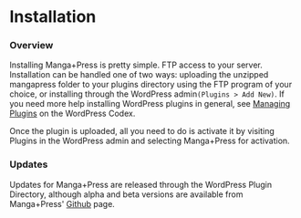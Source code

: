 # Installation

### Overview

Installing Manga+Press is pretty simple. FTP access to your server. Installation can be handled one of two ways: uploading the unzipped mangapress folder to your plugins directory using the FTP program of your choice, or installing through the WordPress admin`(Plugins > Add New)`. If you need more help installing WordPress plugins in general, see [Managing Plugins](http://codex.wordpress.org/Managing_Plugins) on the WordPress Codex.

Once the plugin is uploaded, all you need to do is activate it by visiting Plugins in the WordPress admin and selecting Manga+Press for activation.

### Updates

Updates for Manga+Press are released through the WordPress Plugin Directory, although alpha and beta versions are available from Manga+Press' [Github](http://www.github.com/jesgs/mangapress) page.

